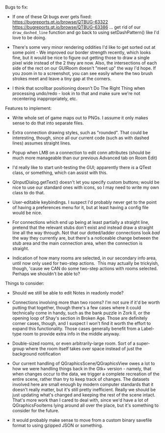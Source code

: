 Bugs to fix:

 * If one of these Qt bugs ever gets fixed:
    https://bugreports.qt.io/browse/QTBUG-63322
    https://bugreports.qt.io/browse/QTBUG-63386
   ... get rid of our `draw_dashed_line` function and go back to
   using setDashPattern() like I'd love to be doing.

 * There's some very minor rendering oddities I'd like to get sorted out
   at some point - We improved our border strength recently, which looks
   fine, but it would be nice to figure out getting those to draw a single
   pixel wide instead of the 2 they are now.  Also, the intersections of
   each side of the rect on our GUIRoom doesn't "meet up" the way I'd 
   hope.  If you zoom in to a screenshot, you can see easily where the
   two brush strokes meet and leave a tiny gap at the corners.

 * I think that scrollbar positioning doesn't Do The Right Thing when
   processing undo/redo - look in to that and make sure we're not
   recentering inappropriately, etc.

Features to implement:

 * Write whole set of game maps out to PNGs.  I assume it only makes sense
   to do that into separate files.

 * Extra connection drawing styles, such as "rounded".  That could be
   interesting, though, since all our current code (such as with dashed
   lines) assumes straight lines.

 * Popup when LMB on a connection to edit conn attributes (should be much
   more manageable than our previous Advanced tab on Room Edit)

 * I'd really like to start unit-testing the GUI; apparently there
   *is* a QTest class, or something, which can assist with this.

 * QInputDialog.getText() doesn't let you specify custom buttons; would
   be nice to use our standard ones with icons, so I may need to write
   my own class to do that.
 
 * User-editable keybindings.  I suspect I'd probably never get to the
   point of having a preferences menu for it, but at least having a config
   file would be nice.
 
 * For connections which end up being at least partially a straight line,
   pretend that the relevant stubs don't exist and instead draw a straight
   line all the way through.  Not that our dotted/ladder connections look
   *bad* the way they currently are, but there's a noticeable change
   between the stub area and the main connection area, when the connection
   is straight.

 * Indication of how many rooms are selected, in our secondary info area,
   until now only used for two-step actions.  This may actually be
   trickyish, though, 'cause we CAN do some two-step actions with rooms
   selected.  Perhaps we shouldn't be able to?

Things to consider:

 * Should we still be able to edit Notes in readonly mode?

 * Connections involving more than two rooms?  I'm not sure if it'd be
   worth putting that together, though there's a few cases where it could
   technically come in handy, such as the bank puzzle in Zork II, or the
   opening loop of Shay's section in Broken Age.  Those are definitely
   corner cases, though, and I suspect I won't find it worth the effort to
   expand this functionality.  Those cases generally benefit from a
   Label-type room to provide extra info in the middle anyway.

 * Double-sized rooms, or even arbitrarily-large room.  Sort of a
   super-group where the room itself takes over space instead of just
   the background notification

 * Our current handling of QGraphicsScene/QGraphicsView owes a lot to how
   we were handling things back in the Gtk+ version - namely, that when
   changes occur to the data, we trigger a complete recreation of the
   entire scene, rather than try to keep track of changes.  The datasets
   involved here are small enough by modern computer standards that it
   doesn't really matter, but it's still pretty inefficient.  Really we
   should be just updating what's changed and keeping the rest of the scene
   intact.  That's more work than I cared to deal with, since we'd have a
   lot of QGraphicsFooItems lying around all over the place, but it's
   something to consider for the future.

 * It would probably make sense to move from a custom binary savefile
   format to using gzipped JSON or something.

